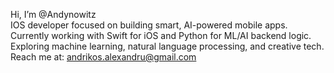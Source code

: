 Hi, I’m @Andynowitz  
IOS developer focused on building smart, AI-powered mobile apps.  
Currently working with Swift for iOS and Python for ML/AI backend logic.  
Exploring machine learning, natural language processing, and creative tech.  
Reach me at: andrikos.alexandru@gmail.com 
